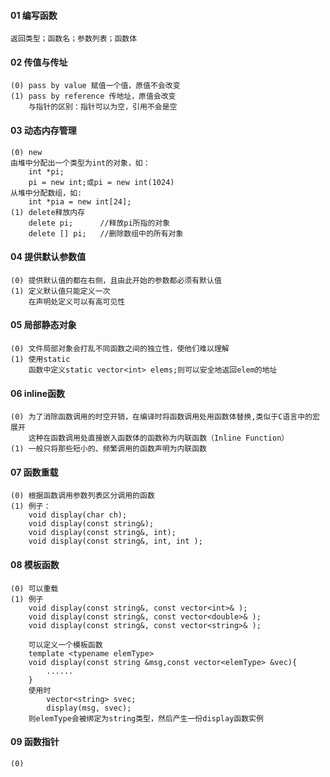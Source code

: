 #### 01 编写函数
    返回类型；函数名；参数列表；函数体

#### 02 传值与传址
    (0) pass by value 赋值一个值，原值不会改变
    (1) pass by reference 传地址，原值会改变
        与指针的区别：指针可以为空，引用不会是空
#### 03 动态内存管理
    (0) new
    由堆中分配出一个类型为int的对象，如： 
        int *pi;
        pi = new int;或pi = new int(1024)
    从堆中分配数组，如: 
        int *pia = new int[24];
    (1) delete释放内存
        delete pi;      //释放pi所指的对象
        delete [] pi;   //删除数组中的所有对象

#### 04 提供默认参数值
    (0) 提供默认值的都在右侧，且由此开始的参数都必须有默认值
    (1) 定义默认值只能定义一次
        在声明处定义可以有高可见性

#### 05 局部静态对象
    (0) 文件局部对象会打乱不同函数之间的独立性，使他们难以理解
    (1) 使用static
        函数中定义static vector<int> elems;则可以安全地返回elem的地址

#### 06 inline函数
    (0) 为了消除函数调用的时空开销，在编译时将函数调用处用函数体替换,类似于C语言中的宏展开
        这种在函数调用处直接嵌入函数体的函数称为内联函数（Inline Function）
    (1) 一般只将那些短小的、频繁调用的函数声明为内联函数

#### 07 函数重载
    (0) 根据函数调用参数列表区分调用的函数
    (1) 例子：
        void display(char ch);
        void display(const string&);
        void display(const string&, int);
        void display(const string&, int, int );

#### 08 模板函数
    (0) 可以重载
    (1) 例子
        void display(const string&, const vector<int>& );
        void display(const string&, const vector<double>& );
        void display(const string&, const vector<string>& );

        可以定义一个模板函数
        template <typename elemType> 
        void display(const string &msg,const vector<elemType> &vec){
            ......
        }
        使用时
            vector<string> svec;
            display(msg, svec);
        则elemType会被绑定为string类型，然后产生一份display函数实例

#### 09 函数指针
    (0) 
